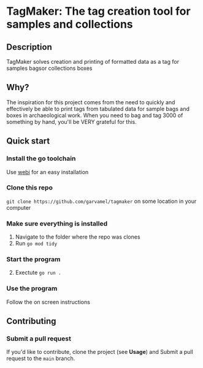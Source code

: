 # TagMaker: The tag creation tool for samples and collections

## Description
TagMaker solves creation and printing of formatted data as a tag for samples bagsor collections boxes

## Why?
The inspiration for this project comes from the need to quickly and effectively be able to print tags 
from tabulated data for sample bags and boxes in archaeological work. When you need to bag and tag 3000
of something by hand, you'll be VERY grateful for this.

## Quick start

### Install the go toolchain

Use [webi](https://webinstall.dev/go/) for an easy installation

### Clone this repo

`git clone https://github.com/garvamel/tagmaker` on some location in your computer

### Make sure everything is installed

1. Navigate to the folder where the repo was clones
2. Run `go mod tidy`

### Start the program

2. Exectute `go run .`

### Use the program

Follow the on screen instructions

## Contributing

### Submit a pull request

If you'd like to contribute, clone the project (see **Usage**) and Submit a pull request to the `main` branch.